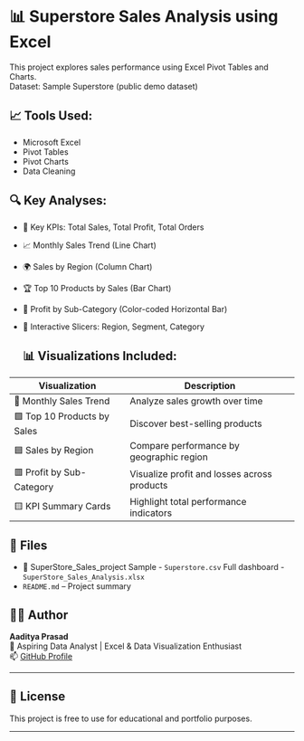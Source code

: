 # 📊 Superstore Sales Analysis using Excel

This project explores sales performance using Excel Pivot Tables and Charts.  
Dataset: Sample Superstore (public demo dataset)

## 📈 Tools Used:

- Microsoft Excel
- Pivot Tables
- Pivot Charts
- Data Cleaning

## 🔍 Key Analyses:

- 📌 Key KPIs: Total Sales, Total Profit, Total Orders
- 📈 Monthly Sales Trend (Line Chart)
- 🌍 Sales by Region (Column Chart)
- 🏆 Top 10 Products by Sales (Bar Chart)
- 💸 Profit by Sub-Category (Color-coded Horizontal Bar)
- 🔘 Interactive Slicers: Region, Segment, Category

  ## 📊 Visualizations Included:
  
| Visualization               | Description                                      |
|-----------------------------|--------------------------------------------------|
| 🔷 Monthly Sales Trend       | Analyze sales growth over time                  |
| 🟩 Top 10 Products by Sales  | Discover best-selling products                  |
| 🟦 Sales by Region           | Compare performance by geographic region        |
| 🟥 Profit by Sub-Category    | Visualize profit and losses across products     |
| 🟨 KPI Summary Cards         | Highlight total performance indicators          |


## 📁 Files
- 📂 SuperStore_Sales_project
 Sample - `Superstore.csv`
 Full dashboard - `SuperStore_Sales_Analysis.xlsx`
- `README.md` – Project summary

## 👨‍💻 Author

**Aaditya Prasad**  
🎯 Aspiring Data Analyst | Excel & Data Visualization Enthusiast  
📫 [GitHub Profile](https://github.com/aaditya-data)

---

## 📎 License

This project is free to use for educational and portfolio purposes.

---

